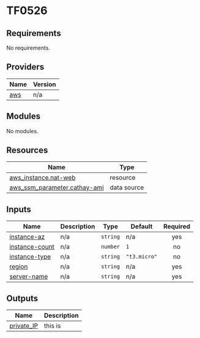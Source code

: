 # TF0526
<!-- BEGIN_TF_DOCS -->
## Requirements

No requirements.

## Providers

| Name | Version |
|------|---------|
| <a name="provider_aws"></a> [aws](#provider\_aws) | n/a |

## Modules

No modules.

## Resources

| Name | Type |
|------|------|
| [aws_instance.nat-web](https://registry.terraform.io/providers/hashicorp/aws/latest/docs/resources/instance) | resource |
| [aws_ssm_parameter.cathay-ami](https://registry.terraform.io/providers/hashicorp/aws/latest/docs/data-sources/ssm_parameter) | data source |

## Inputs

| Name | Description | Type | Default | Required |
|------|-------------|------|---------|:--------:|
| <a name="input_instance-az"></a> [instance-az](#input\_instance-az) | n/a | `string` | n/a | yes |
| <a name="input_instance-count"></a> [instance-count](#input\_instance-count) | n/a | `number` | `1` | no |
| <a name="input_instance-type"></a> [instance-type](#input\_instance-type) | n/a | `string` | `"t3.micro"` | no |
| <a name="input_region"></a> [region](#input\_region) | n/a | `string` | n/a | yes |
| <a name="input_server-name"></a> [server-name](#input\_server-name) | n/a | `string` | n/a | yes |

## Outputs

| Name | Description |
|------|-------------|
| <a name="output_private_IP"></a> [private\_IP](#output\_private\_IP) | this is |
<!-- END_TF_DOCS -->